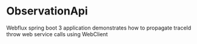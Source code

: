 # ObservationApi
Webflux spring boot 3 application demonstrates how to propagate traceId throw web service calls using WebClient
